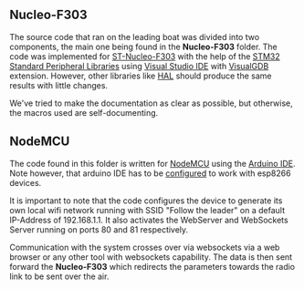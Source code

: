 ## Nucleo-F303 

The source code that ran on the leading boat was divided into two components, the main one being found in the **Nucleo-F303** folder. 
The code was implemented for [ST-Nucleo-F303](https://os.mbed.com/platforms/ST-Nucleo-F303K8/) with the help of the [STM32 Standard Peripheral Libraries](https://www.st.com/en/embedded-software/stm32-standard-peripheral-libraries.html)
using [Visual Studio IDE](https://visualstudio.microsoft.com/) with [VisualGDB](https://visualgdb.com/) extension. However, other libraries like [HAL](http://stm32f4-discovery.net/2015/07/all-stm32-hal-libraries/) 
should produce the same results with little changes. 

We've tried to make the documentation as clear as possible, but otherwise, the macros used are self-documenting. 

## NodeMCU 

The code found in this folder is written for [NodeMCU](https://en.wikipedia.org/wiki/NodeMCU)
 using the [Arduino IDE](https://www.arduino.cc/en/Main/Software). Note however, that
arduino IDE has to be [configured](https://github.com/esp8266/Arduino) to work with esp8266 devices. 

It is important to note that the code configures the device to generate its own local wifi network running with SSID "Follow the leader" 
on a default IP-Address of 192.168.1.1. It also activates the WebServer and WebSockets Server running on ports 80 and 81 respectively. 

Communication with the system crosses over via websockets via a web browser or any other tool with websockets capability. The data is then sent forward the **Nucleo-F303** which redirects the parameters towards the radio link to be sent over the air. 
